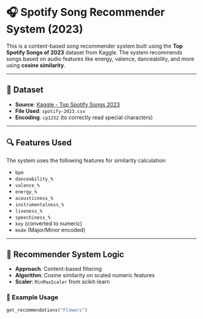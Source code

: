 # 🎧 Spotify Song Recommender System (2023)

This is a content-based song recommender system built using the **Top Spotify Songs of 2023** dataset from Kaggle. The system recommends songs based on audio features like energy, valence, danceability, and more using **cosine similarity**.

---

## 📁 Dataset

- **Source**: [Kaggle - Top Spotify Songs 2023](https://www.kaggle.com/datasets/muhmores/spotify-top-2023)
- **File Used**: `spotify-2023.csv`
- **Encoding**: `cp1252` (to correctly read special characters)

---

## 🔍 Features Used

The system uses the following features for similarity calculation:

- `bpm`
- `danceability_%`
- `valence_%`
- `energy_%`
- `acousticness_%`
- `instrumentalness_%`
- `liveness_%`
- `speechiness_%`
- `key` (converted to numeric)
- `mode` (Major/Minor encoded)

---

## 🧠 Recommender System Logic

- **Approach**: Content-based filtering
- **Algorithm**: Cosine similarity on scaled numeric features
- **Scaler**: `MinMaxScaler` from scikit-learn

### 🧪 Example Usage

```python
get_recommendations("Flowers")
